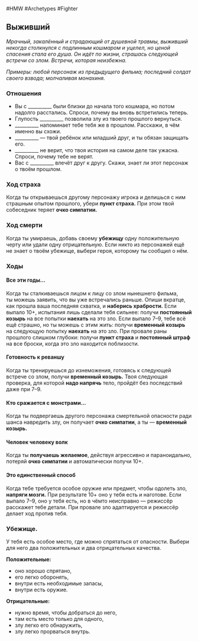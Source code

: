 #HMW  #Archetypes #Fighter 

## Выживший
*Мрачный, закалённый и страдающий от душевной травмы, выживший некогда столкнулся с подлинным кошмаром и уцелел, но ценой спасения стала его душа. Он идёт по жизни, страшась следующей встречи со злом. Встречи, которая неизбежна.* 

*Примеры: любой персонаж из предыдущего фильма; последний солдат своего взвода; молчаливая монахиня.*

### Отношения
- Вы с \_\_\_\_\_\_\_\_\_\_ были близки до начала того кошмара, но потом надолго расстались. Спроси, почему вы вновь встретились теперь. 
- Глупость \_\_\_\_\_\_\_\_\_\_ позволила злу из твоего прошлого вернуться. 
- \_\_\_\_\_\_\_\_\_\_ напоминает тебе тебя же в прошлом. Расскажи, в чём именно вы схожи.
- \_\_\_\_\_\_\_\_\_\_ — твой ребёнок или младший друг, и ты обязан защищать его.
- \_\_\_\_\_\_\_\_\_\_ не верит, что твоя история на самом деле так ужасна. Спроси, почему тебе не верят.
- Вас с \_\_\_\_\_\_\_\_\_\_ влечёт друг к другу. Скажи, знает ли этот персонаж о твоём прошлом.

### Ход страха 
Когда ты открываешься другому персонажу игрока и делишься с ним страшным опытом прошлого, убери **пункт страха.** При этом твой собеседник теряет **очко симпатии.**

### Ход смерти 
Когда ты умираешь, добавь своему **убежищу** одну положительную черту или удали одну отрицательную. Если никто из персонажей ещё не знает о твоём убежище, выбери героя, которому ты сообщил о нём.

### Ходы
#### Все эти годы... 
Когда ты сталкиваешься лицом к лицу со злом нынешнего фильма, ты можешь заявить, что вы уже встречались раньше. Опиши вкратце, как прошла ваша последняя схватка, и **наберись храбрости.** 
Если выпало 10+, испытания лишь сделали тебя сильнее: получи **постоянный козырь** на все попытки **наехать** на это зло. Если выпало 7–9, тебе всё ещё страшно, но ты можешь с этим жить: получи **временный козырь** на следующую попытку **наехать** на это зло. При провале раны прошлого слишком глубоки: получи **пункт страха** и **постоянный штраф** на все броски, когда это зло находится поблизости. 

#### Готовность к реваншу
Когда ты тренируешься до изнеможения, готовясь к следующей встрече со злом, получи **временный козырь.** Твоя следующая проверка, для которой **надо напрячь** тело, пройдёт без последствий даже при 7–9. 

#### Кто сражается с монстрами...
Когда ты подвергаешь другого персонажа смертельной опасности ради шанса навредить злу, он получает **очко симпатии**, а ты — **временный козырь.**

#### Человек человеку волк
Когда ты **получаешь желаемое**, действуя агрессивно и параноидально, потеряй **очко симпатии** и автоматически получи 10+. 

#### Это единственный способ
Когда тебе требуется особое оружие или предмет, чтобы одолеть зло, **напряги мозги.** При результате 10+ оно у тебя есть и наготове. Если выпало 7–9, оно у тебя есть, но в чёмто неисправно — режиссёр расскажет тебе детали. При провале зло адаптируется и режиссёр делает ход против тебя.



### Убежище. 
У тебя есть особое место, где можно спрятаться от опасности. Выбери для него два положительных и два отрицательных качества. 

**Положительные:** 
- оно хорошо спрятано, 
- его легко оборонять, 
- внутри есть необходимые запасы, 
- внутри есть оружие. 

**Отрицательные:** 
- нужно время, чтобы добраться до него,
- там есть место только для одного,
- злу легко его обнаружить, 
- злу легко прорваться внутрь.